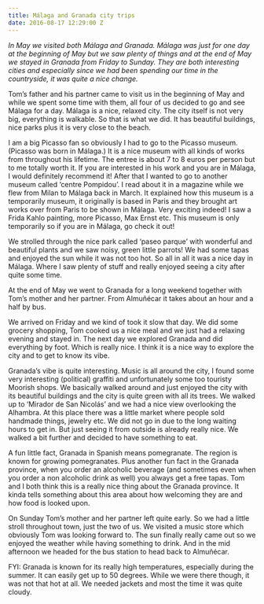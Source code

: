 ```yaml
---
title: Málaga and Granada city trips
date: 2016-08-17 12:29:00 Z
---
```


*In May we visited both Málaga and Granada. Málaga was just for one day at the beginning of May but we saw plenty of things and at the end of May we stayed in Granada from Friday to Sunday. They are both interesting cities and especially since we had been spending our time in the countryside, it was quite a nice change.*

Tom’s father and his partner came to visit us in the beginning of May and while we spent some time with them, all four of us decided to go and see Málaga for a day. Málaga is a nice, relaxed city. The city itself is not very big, everything is walkable. So that is what we did. It has beautiful buildings, nice parks plus it is very close to the beach.

I am a big Picasso fan so obviously I had to go to the Picasso museum. (Picasso was born in Málaga.) It is a nice museum with all kinds of works from throughout his lifetime. The entree is about 7 to 8 euros per person but to me totally worth it. If you are interested in his work and you are in Málaga, I would definitely recommend it!  After that I wanted to go to another museum called ‘centre Pompidou’. I read about it in a magazine while we flew from Milan to Málaga back in March. It explained how this museum is a temporarily museum, it originally is based in Paris and they brought art works over from Paris to be shown in Málaga. Very exciting indeed! I saw a Frida Kahlo painting, more Picasso, Max Ernst etc. This museum is only temporarily so if you are in Málaga, go check it out!

We strolled through the nice park called ‘paseo parque’ with wonderful and beautiful plants and we saw noisy, green little parrots! We had some tapas and enjoyed the sun while it was not too hot. So all in all it was a nice day in Málaga. Where I saw plenty of stuff and really enjoyed seeing a city after quite some time.

At the end of May we went to Granada for a long weekend together with Tom’s mother and her partner. From Almuñécar it takes about an hour and a half by bus.

We arrived on Friday and we kind of took it slow that day. We did some grocery shopping, Tom cooked us a nice meal and we just had a relaxing evening and stayed in. The next day we explored Granada and did everything by foot. Which is really nice. I think it is a nice way to explore the city and to get to know its vibe.

Granada’s vibe is quite interesting. Music is all around the city, I found some very interesting  (political) graffiti and unfortunately some too touristy Moorish shops. We basically walked around and just enjoyed the city with its beautiful buildings and the city is quite green with all its trees. We walked up to ‘Mirador de San Nicolás’ and we had a nice view overlooking the Alhambra. At this place there was a little market where people sold handmade things, jewelry etc. We did not go in due to the long waiting hours to get in. But just seeing it from outside is already really nice. We walked a bit further and decided to have something to eat.

A fun little fact, Granada in Spanish means pomegranate. The region is known for growing pomegranates. Plus another fun fact in the Granada province, when you order an alcoholic beverage (and sometimes even when you order a non alcoholic drink as well) you always get a free tapas. Tom and I both think this is a really nice thing about the Granada province. It kinda tells something about this area about how welcoming they are and how food is looked upon.

On Sunday Tom’s mother and her partner left quite early. So we had a little stroll throughout town, just the two of us. We visited a music store which obviously Tom was looking forward to. The sun finally really came out so we enjoyed the weather while having something to drink. And in the mid afternoon we headed for the bus station to head back to Almuñécar.

FYI: Granada is known for its really high temperatures, especially during the summer. It can easily get up to 50 degrees. While we were there though, it was not that hot at all. We needed jackets and most the time it was quite cloudy.
